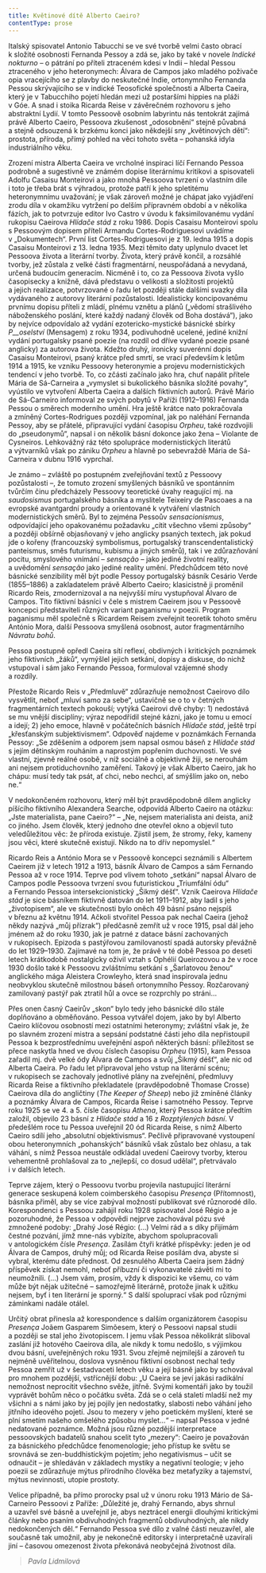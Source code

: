 ```yaml
---
title: Květinové dítě Alberto Caeiro?
contentType: prose
---
```


Italský spisovatel Antonio Tabucchi se ve své tvorbě velmi často obrací k složité osobnosti Fernanda Pessoy a zdá se, jako by také v novele _Indické nokturno_ – o pátrání po příteli ztraceném kdesi v Indii – hledal Pessou ztraceného v jeho heteronymech: Álvara de Campos jako mladého poživače opia vracejícího se z plavby do neskutečné Indie, ortonymního Fernanda Pessou skrývajícího se v indické Teosofické společnosti a Alberta Caeira, který je v Tabucchiho pojetí hledán mezi už postaršími hippies na pláži v Góe. A snad i stoika Ricarda Reise v závěrečném rozhovoru s jeho abstraktní Lydií. V tomto Pessoově osobním labyrintu nás tentokrát zajímá právě Alberto Caeiro, Pessoova zkušenost „odosobnění“ stejně půvabná a stejně odsouzená k brzkému konci jako někdejší sny „květinových dětí“: prostota, příroda, přímý pohled na věci tohoto světa – pohanská idyla industriálního věku.

Zrození mistra Alberta Caeira ve vrcholné inspiraci líčí Fernando Pessoa podrobně a sugestivně ve známém dopise literárnímu kritikovi a spisovateli Adolfu Casaisu Monteirovi a jako mnohá Pessoova tvrzení o vlastním díle i toto je třeba brát s výhradou, protože patří k jeho spletitému heteronymnímu uvažování; je však zároveň možné je chápat jako vyjádření zrodu díla v okamžiku vytržení po delším přípravném období a v několika fázích, jak to potvrzuje editor Ivo Castro v úvodu k faksimilovanému vydání rukopisu Caeirova _Hlídače stád_ z roku 1986. Dopis Casaisu Monteirovi spolu s Pessoovým dopisem příteli Armandu Cortes-Rodriguesovi uvádíme v „Dokumentech“. První list Cortes-Rodriguesovi je z 19. ledna 1915 a dopis Casaisu Monteirovi z 13. ledna 1935. Mezi těmito daty uplynulo dvacet let Pessoova života a literární tvorby. Života, který právě končil, a rozsáhlé tvorby, jež zůstala z velké části fragmentární, neuspořádaná a nevydaná, určená budoucím generacím. Nicméně i to, co za Pessoova života vyšlo časopisecky a knižně, dává představu o velikosti a složitosti projektů a jejich realizace, potvrzované o řadu let později stále dalšími svazky díla vydávaného z autorovy literární pozůstalosti. Idealisticky koncipovanému prvnímu dopisu příteli z mládí, plnému vznětu a plánů („vědomí strašlivého náboženského poslání, které každý nadaný člověk od Boha dostává“), jako by nejvíce odpovídalo až vydání ezotericko-mystické básnické sbírky _P__oselství_ (Mensagem) z roku 1934, podivuhodně ucelené, jediné knižní vydání portugalsky psané poezie (na rozdíl od dříve vydané poezie psané anglicky) za autorova života. Kdežto druhý, ironicky suverénní dopis Casaisu Monteirovi, psaný krátce před smrtí, se vrací především k letům 1914 a 1915, ke vzniku Pessoovy heteronymie a projevu modernistických tendencí v jeho tvorbě. To, co zčásti začínalo jako hra, chuť napálit přítele Mária de Sá-Carneira a „vymyslet si bukolického básníka složité povahy“, vyústilo ve vytvoření Alberta Caeira a dalších fiktivních autorů. Právě Mário de Sá-Carneiro informoval ze svých pobytů v Paříži (1912–1916) Fernanda Pessou o směrech moderního umění. Hra ještě krátce nato pokračovala a zmíněný Cortes-Rodrigues později vzpomínal, jak po naléhání Fernanda Pessoy, aby se přátelé, připravující vydání časopisu _Orpheu_, také rozdvojili do „pseudonymů“, napsal i on několik básní dokonce jako žena – Violante de Cysneiros. Lehkovážný ráz této spolupráce modernistických literátů a výtvarníků však po zániku _Orpheu_ a hlavně po sebevraždě Mária de Sá-Carneira v dubnu 1916 vyprchal.

Je známo – zvláště po postupném zveřejňování textů z Pessoovy pozůstalosti –, že tomuto zrození smyšlených básníků ve spontánním tvůrčím činu předcházely Pessoovy teoretické úvahy reagující mj. na _saudosismus_ portugalského básníka a myslitele Teixeiry de Pascoaes a na evropské avantgardní proudy a orientované k vytváření vlastních modernistických směrů. Byl to zejména Pessoův _sensacionismus_, odpovídající jeho opakovanému požadavku „cítit všechno všemi způsoby“ a později obšírně objasňovaný v jeho anglicky psaných textech, jak pokud jde o kořeny (francouzský symbolismus, portugalský transcendentalistický panteismus, směs futurismu, kubismu a jiných směrů), tak i ve zdůrazňování pocitu, smyslového vnímání – _sensação_ – jako jediné životní reality, a uvědomění _sensação_ jako jediné reality umění. Předchůdcem této nové básnické senzibility měl být podle Pessoy portugalský básník Cesário Verde (1855–1886) a zakladatelem právě Alberto Caeiro; klasicistně ji proměnil Ricardo Reis, zmodernizoval a na nejvyšší míru vystupňoval Álvaro de Campos. Tito fiktivní básníci v čele s mistrem Caeirem jsou v Pessoově koncepci představiteli různých variant paganismu v poezii. Program paganismu měl společně s Ricardem Reisem zveřejnit teoretik tohoto směru António Mora, další Pessoova smyšlená osobnost, autor fragmentárního _Návratu bohů_.

Pessoa postupně opředl Caeira sítí reflexí, obdivných i kritických poznámek jeho fiktivních „žáků“, vymýšlel jejich setkání, dopisy a diskuse, do nichž vstupoval i sám jako Fernando Pessoa, formuloval vzájemné shody a rozdíly.

Přestože Ricardo Reis v „Předmluvě“ zdůrazňuje nemožnost Caeirovo dílo vysvětlit, neboť „mluví samo za sebe“, ustavičně se o to v četných fragmentárních textech pokouší; vytýká Caeirovi dvě chyby: 1) nedostává se mu vnější disciplíny; výraz nepodřídil stejné kázni, jako je tomu u emocí a idejí; 2) jeho emoce, hlavně v počátečních básních _Hlídače stád_, ještě trpí „křesťanským subjektivismem“. Odpověď najdeme v poznámkách Fernanda Pessoy: „Se zděšením a odporem jsem napsal osmou báseň z _Hlídače stád_ s jejím dětinským rouháním a naprostým popřením duchovnosti. Ve své vlastní, zjevně reálné osobě, v níž sociálně a objektivně žiji, se nerouhám ani nejsem protiduchovního zaměření. Takový je však Alberto Caeiro, jak ho chápu: musí tedy tak psát, ať chci, nebo nechci, ať smýšlím jako on, nebo ne.“

V nedokončeném rozhovoru, který měl být pravděpodobně dílem anglicky píšícího fiktivního Alexandera Searche, odpovídá Alberto Caeiro na otázku: „Jste materialista, pane Caeiro?“ – „Ne, nejsem materialista ani deista, aniž co jiného. Jsem člověk, který jednoho dne otevřel okno a objevil tuto veledůležitou věc: že příroda existuje. Zjistil jsem, že stromy, řeky, kameny jsou věci, které skutečně existují. Nikdo na to dřív nepomyslel.“

Ricardo Reis a António Mora se v Pessoově koncepci seznámili s Albertem Caeirem již v letech 1912 a 1913, básník Álvaro de Cam­pos a sám Fernando Pessoa až v roce 1914. Teprve pod vlivem tohoto „setkání“ napsal Álvaro de Campos podle Pessoova tvrzení svou futuristickou „Triumfální ódu“ a Fernando Pessoa intersekcionistický „Šikmý déšť“. Vznik Caeirova _Hlídače stád_ je sice básníkem fiktivně datován do let 1911–1912, aby ladil s jeho „životopisem“, ale ve skutečnosti bylo oněch 49 básní psáno nejspíš v březnu až květnu 1914. Ačkoli stvořitel Pessoa pak nechal Caeira (jehož někdy nazývá „můj přízrak“) předčasně zemřít už v roce 1915, psal dál jeho jménem až do roku 1930, jak je patrné z datace básní zachovaných v rukopisech. Epizoda s pastýřovou zamilovaností spadá autorsky převážně do let 1929–1930. Zajímavé na tom je, že právě v té době Pessoa po deseti letech krátkodobě nostalgicky oživil vztah s Ophélií Queirozovou a že v roce 1930 došlo také k Pessoovu zvláštnímu setkání s „Šarlatovou ženou“ anglického mága Aleistera Crowleyho, která snad inspirovala jednu neobvyklou skutečně milostnou báseň ortonymního Pessoy. Rozčarovaný zamilovaný pastýř pak ztratil hůl a ovce se rozprchly po stráni…

Přes onen časný Caeirův „skon“ bylo tedy jeho básnické dílo stále doplňováno a obměňováno. Pessoa vytvářel dojem, jako by byl Alberto Caeiro klíčovou osobností mezi ostatními heteronymy; zvláštní však je, že po slavném zrození mistra a sepsání podstatné části jeho díla nepřistoupil Pessoa k bezprostřednímu uveřejnění aspoň některých básní: příležitost se přece naskytla hned ve dvou číslech časopisu _Orpheu_ (1915), kam Pessoa zařadil mj. dvě velké ódy Álvara de Campos a svůj „Šikmý déšť“, ale nic od Alberta Caeira. Po řadu let připravoval jeho vstup na literární scénu; v rukopisech se zachovaly jednotlivé plány na zveřejnění, předmluvy Ricarda Reise a fiktivního překladatele (pravděpodobně Thomase Crosse) Caeirova díla do angličtiny (_The Keeper of Sheep_) nebo již zmíněné články a poznámky Álvara de Campos, Ricarda Reise i samotného Pessoy. Teprve roku 1925 se ve 4. a 5. čísle časopisu _Athena_, který Pessoa krátce předtím založil, objevilo 23 básní z _Hlídače stád_ a 16 z _Rozptýlených básní_. V předešlém roce tu Pessoa uveřejnil 20 ód Ricarda Reise, s nímž Alberto Caeiro sdílí jeho „absolutní objektivismus“. Pečlivě připravované vystoupení obou heteronymních „pohanských“ básníků však zůstalo bez ohlasu, a tak váhání, s nímž Pessoa neustále odkládal uvedení Caeirovy tvorby, kterou vehementně prohlašoval za to „nejlepší, co dosud udělal“, přetrvávalo i v dalších letech.

Teprve zájem, který o Pessoovu tvorbu projevila nastupující literární generace seskupená kolem coimberského časopisu _Presença_ (Přítomnost), básníka přiměl, aby se více zabýval možností publikovat své různorodé dílo. Korespondenci s Pessoou zahájil roku 1928 spisovatel José Régio a je pozoruhodné, že Pessoa v odpovědi nejprve zachovával pózu své zmnožené podoby: „Drahý José Régio: (…) Velmi rád a s díky přijímám čestné pozvání, jímž mne-nás vybízíte, abychom spolupracovali v antologickém čísle _Presença_. Zasílám čtyři krátké příspěvky: jeden je od Álvara de Campos, druhý můj; od Ricarda Reise posílám dva, abyste si vybral, kterému dáte přednost. Od zesnulého Alberta Caeira jsem žádný příspěvek získat nemohl, neboť příbuzní či vykonavatelé závěti mi to neumožnili. (…) Jsem vám, prosím, vždy k dispozici ke všemu, co vám může být nějak užitečné – samozřejmě literárně, protože jinak k užitku nejsem, byť i ten literární je sporný.“ S další spoluprací však pod různými záminkami nadále otálel.

Určitý obrat přinesla až korespondence s dalším organizátorem časopisu _Presença_ Joãem Gasparem Simõesem, který o Pessoovi napsal studii a později se stal jeho životopiscem. I jemu však Pessoa několikrát sliboval zaslání již hotového Caeirova díla, ale nikdy k tomu nedošlo, s výjimkou dvou básní, uveřejněných roku 1931. Svou zřejmě nejmilejší a zároveň tu nejméně uvěřitelnou, doslova vysněnou fiktivní osobnost nechal tedy Pessoa zemřít už v šestadvaceti letech věku a její básně jako by schovával pro mnohem pozdější, vstřícnější dobu: „U Caeira se jeví jakási radikální nemožnost neprocítit všechno svěže, jitřně. Svými komentáři jako by toužil vyprávět bohům něco o počátku světa. Zdá se o celá staletí mladší než my všichni a s námi jako by jej pojily jen nedostatky, slabosti nebo váhání jeho jitřního ideového pojetí. Jsou to mezery v jeho poetickém myšlení, které se plní smetím našeho omšelého způsobu myslet…“ – napsal Pessoa v jedné nedatované poznámce. Možná jsou různé pozdější interpretace pessoovských badatelů snahou scelit tyto „mezery“: Caeiro je považován za básnického předchůdce fenomenologie; jeho přístup ke světu se srovnává se zen-buddhistickým pojetím; jeho negativismus – učit se odnaučit – je shledáván v základech mystiky a negativní teologie; v jeho poezii se zdůrazňuje mýtus přírodního člověka bez metafyziky a tajemství, mýtus nevinnosti, utopie prostoty.

Velice případně, ba přímo prorocky psal už v únoru roku 1913 Mário de Sá-Carneiro Pessoovi z Paříže: „Důležité je, drahý Fernando, abys shrnul a uzavřel své básně a uveřejnil je, abys neztrácel energii dlouhými kritickými články nebo psaním obdivuhodných fragmentů obdivuhodných, ale nikdy nedokončených děl.“ Fernando Pessoa své dílo z valné části neuzavřel, ale současně tak umožnil, aby je nekonečně editorsky i interpretačně uzavírali jiní – časovou omezenost života překonává neobyčejná životnost díla.

> _Pavla Lidmilová_
